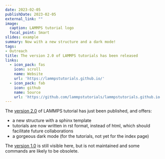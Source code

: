 ```yaml
---
date: 2023-02-05
publishDate: 2023-02-05
external_link: ""
image:
  caption: LAMMPS tutorial logo
  focal_point: Smart
slides: example
summary: Now with a new structure and a dark mode!
tags:
- Outreach
title: The version 2.0 of LAMMPS tutorials has been released
links:
  - icon_pack: fas
    icon: scroll
    name: Website
    url: 'https://lammpstutorials.github.io/'
  - icon_pack: fab
    icon: github
    name: Source
    url: 'https://github.com/lammpstutorials/lammpstutorials.github.io'
---
```

The [version 2.0](https://lammpstutorials.github.io/) of LAMMPS tutorial has just been published, and offers:
* a new structure with a sphinx template
* tutorials are now written in rst format, instead of html, which should facilitate future collaborations
* a gorgeous dark mode (for the tutorials, not yet for the index page)

The [version 1.0](https://lammpstutorials.github.io/lammpstutorials-version1.0/) is still visible here, but is not maintained and some commands are likely to be obsolete.
